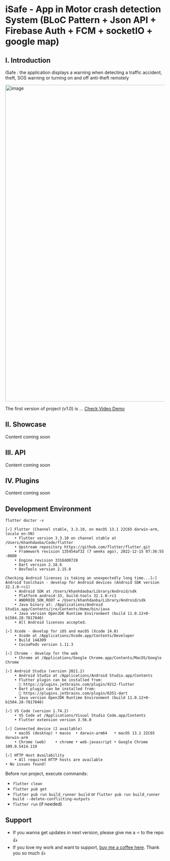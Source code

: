 

# iSafe - App in Motor crash detection System (BLoC Pattern + Json API + Firebase Auth + FCM + socketIO + google map)

<!-- banner hear -->
<!-- ![Banner](https://) -->

## I. Introduction

iSafe : the application displays a warning when detecting a traffic accident, theft, SOS warning or turning on and off anti-theft remotely

<img width="1000" alt="image" src="https://user-images.githubusercontent.com/64141607/215969873-59874314-044c-44f0-9b92-3ed48285fa14.png">


The first version of project (v1.0) is ...
[Check Video Demo]()

## II. Showcase

Content coming soon

## III. API

Content coming soon

## IV. Plugins

Content coming soon

## Development Environment

`flutter doctor -v`

```
[✓] Flutter (Channel stable, 3.3.10, on macOS 13.1 22C65 darwin-arm, locale en-VN)
    • Flutter version 3.3.10 on channel stable at /Users/khanhdaoba/Code/flutter
    • Upstream repository https://github.com/flutter/flutter.git
    • Framework revision 135454af32 (7 weeks ago), 2022-12-15 07:36:55 -0800
    • Engine revision 3316dd8728
    • Dart version 2.18.6
    • DevTools version 2.15.0

Checking Android licenses is taking an unexpectedly long time...[✓] Android toolchain - develop for Android devices (Android SDK version 32.1.0-rc1)
    • Android SDK at /Users/khanhdaoba/Library/Android/sdk
    • Platform android-33, build-tools 32.1.0-rc1
    • ANDROID_SDK_ROOT = /Users/khanhdaoba/Library/Android/sdk
    • Java binary at: /Applications/Android Studio.app/Contents/jre/Contents/Home/bin/java
    • Java version OpenJDK Runtime Environment (build 11.0.12+0-b1504.28-7817840)
    • All Android licenses accepted.

[✓] Xcode - develop for iOS and macOS (Xcode 14.0)
    • Xcode at /Applications/Xcode.app/Contents/Developer
    • Build 14A309
    • CocoaPods version 1.11.3

[✓] Chrome - develop for the web
    • Chrome at /Applications/Google Chrome.app/Contents/MacOS/Google Chrome

[✓] Android Studio (version 2021.2)
    • Android Studio at /Applications/Android Studio.app/Contents
    • Flutter plugin can be installed from:
      🔨 https://plugins.jetbrains.com/plugin/9212-flutter
    • Dart plugin can be installed from:
      🔨 https://plugins.jetbrains.com/plugin/6351-dart
    • Java version OpenJDK Runtime Environment (build 11.0.12+0-b1504.28-7817840)

[✓] VS Code (version 1.74.2)
    • VS Code at /Applications/Visual Studio Code.app/Contents
    • Flutter extension version 3.56.0

[✓] Connected device (2 available)
    • macOS (desktop) • macos  • darwin-arm64   • macOS 13.1 22C65 darwin-arm
    • Chrome (web)    • chrome • web-javascript • Google Chrome 109.0.5414.119

[✓] HTTP Host Availability
    • All required HTTP hosts are available
• No issues found!

```

Before run project, execute commands:

- `flutter clean`
- `flutter pub get`
- `flutter pub run build_runner build` or `flutter pub run build_runner build --delete-conflicting-outputs`
- `flutter run` (if needed)

## Support

- If you wanna get updates in next version, please give me a ⭐ to the repo 👍
- If you love my work and want to support, [buy me a coffee here](https://www.facebook.com/daokhanh1102/). Thank you so much 👍
